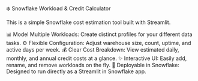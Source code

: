 ❄️ Snowflake Workload & Credit Calculator

This is a simple Snowflake cost estimation tool built with Streamlit.

📊 Model Multiple Workloads: Create distinct profiles for your different data tasks.
⚙️ Flexible Configuration: Adjust warehouse size, count, uptime, and active days per week.
💰 Clear Cost Breakdown: View estimated daily, monthly, and annual credit costs at a glance.
✨ Interactive UI: Easily add, rename, and remove workloads on the fly.
🚀 Deployable in Snowflake: Designed to run directly as a Streamlit in Snowflake app.
